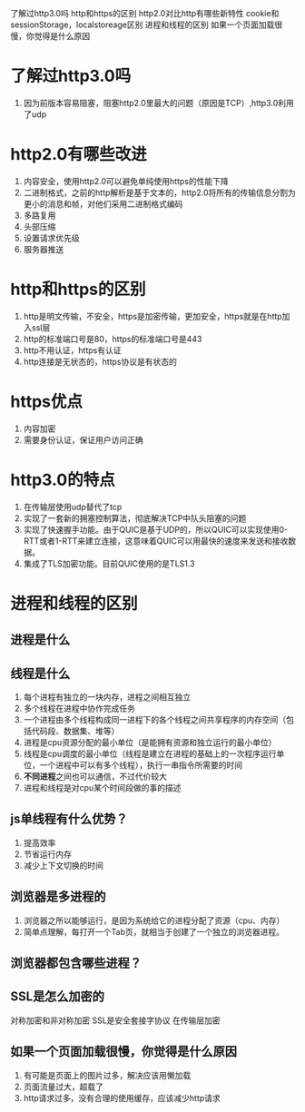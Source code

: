 了解过http3.0吗
http和https的区别
http2.0对比http有哪些新特性
cookie和sessionStorage，localstoreage区别
进程和线程的区别
如果一个页面加载很慢，你觉得是什么原因

# 了解过http3.0吗
1. 因为前版本容易阻塞，阻塞http2.0里最大的问题（原因是TCP）,http3.0利用了udp

# http2.0有哪些改进
1. 内容安全，使用http2.0可以避免单纯使用https的性能下降
2. 二进制格式，之前的http解析是基于文本的，http2.0将所有的传输信息分割为更小的消息和帧，对他们采用二进制格式编码
4. 多路复用
5. 头部压缩
6. 设置请求优先级
7. 服务器推送

# http和https的区别
1. http是明文传输，不安全，https是加密传输，更加安全，https就是在http加入ssl层
2. http的标准端口号是80，https的标准端口号是443
3. http不用认证，https有认证
4. http连接是无状态的，https协议是有状态的

# https优点
1. 内容加密
2. 需要身份认证，保证用户访问正确

# http3.0的特点
1. 在传输层使用udp替代了tcp
2. 实现了一套新的拥塞控制算法，彻底解决TCP中队头阻塞的问题
3. 实现了快速握手功能。由于QUIC是基于UDP的，所以QUIC可以实现使用0-RTT或者1-RTT来建立连接，这意味着QUIC可以用最快的速度来发送和接收数据。
4. 集成了TLS加密功能。目前QUIC使用的是TLS1.3


# 进程和线程的区别
## 进程是什么
## 线程是什么
1. 每个进程有独立的一块内存，进程之间相互独立
2. 多个线程在进程中协作完成任务
3. 一个进程由多个线程构成同一进程下的各个线程之间共享程序的内存空间（包括代码段、数据集、堆等）
4. 进程是cpu资源分配的最小单位（是能拥有资源和独立运行的最小单位）
5. 线程是cpu调度的最小单位（线程是建立在进程的基础上的一次程序运行单位，一个进程中可以有多个线程），执行一串指令所需要的时间
6. **不同进程**之间也可以通信，不过代价较大
7. 进程和线程是对cpu某个时间段做的事的描述

## js单线程有什么优势？
1. 提高效率
2. 节省运行内存
3. 减少上下文切换的时间
## 浏览器是多进程的
1. 浏览器之所以能够运行，是因为系统给它的进程分配了资源（cpu、内存）
2. 简单点理解，每打开一个Tab页，就相当于创建了一个独立的浏览器进程。

## 浏览器都包含哪些进程？



## SSL是怎么加密的
对称加密和非对称加密
SSL是安全套接字协议
在传输层加密

## 如果一个页面加载很慢，你觉得是什么原因
1. 有可能是页面上的图片过多，解决应该用懒加载
2. 页面流量过大，超载了
3. http请求过多，没有合理的使用缓存，应该减少http请求